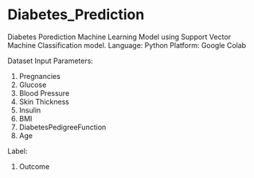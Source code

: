 # Diabetes_Prediction
Diabetes Porediction Machine Learning Model using Support Vector Machine Classification model.
Language: Python
Platform: Google Colab

Dataset Input Parameters:
1. Pregnancies
2. Glucose
3. Blood Pressure
4. Skin Thickness
5. Insulin
6. BMI
7. DiabetesPedigreeFunction
8. Age

Label:
1. Outcome
